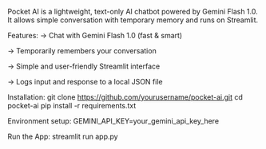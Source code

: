 Pocket AI is a lightweight, text-only AI chatbot powered by Gemini Flash 1.0. It allows simple conversation with temporary memory and runs on Streamlit.

Features:
-> Chat with Gemini Flash 1.0 (fast & smart)

-> Temporarily remembers your conversation

-> Simple and user-friendly Streamlit interface

-> Logs input and response to a local JSON file

Installation:
git clone https://github.com/yourusername/pocket-ai.git
cd pocket-ai
pip install -r requirements.txt

Environment setup:
GEMINI_API_KEY=your_gemini_api_key_here

Run the App:
streamlit run app.py

